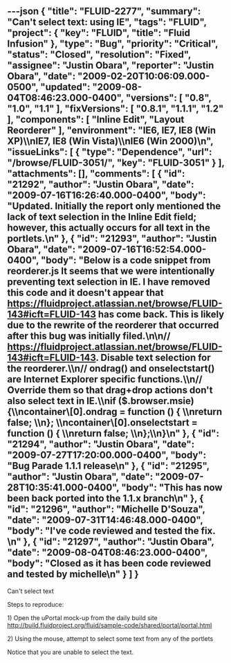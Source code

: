 ---json
{
  "title": "FLUID-2277",
  "summary": "Can't select text: using IE",
  "tags": "FLUID",
  "project": {
    "key": "FLUID",
    "title": "Fluid Infusion"
  },
  "type": "Bug",
  "priority": "Critical",
  "status": "Closed",
  "resolution": "Fixed",
  "assignee": "Justin Obara",
  "reporter": "Justin Obara",
  "date": "2009-02-20T10:06:09.000-0500",
  "updated": "2009-08-04T08:46:23.000-0400",
  "versions": [
    "0.8",
    "1.0",
    "1.1"
  ],
  "fixVersions": [
    "0.8.1",
    "1.1.1",
    "1.2"
  ],
  "components": [
    "Inline Edit",
    "Layout Reorderer"
  ],
  "environment": "IE6, IE7, IE8 (Win XP)\\\nIE7, IE8 (Win Vista)\\\nIE6 (Win 2000)\n",
  "issueLinks": [
    {
      "type": "Dependence",
      "url": "/browse/FLUID-3051/",
      "key": "FLUID-3051"
    }
  ],
  "attachments": [],
  "comments": [
    {
      "id": "21292",
      "author": "Justin Obara",
      "date": "2009-07-16T16:26:40.000-0400",
      "body": "Updated. Initially the report only mentioned the lack of text selection in the Inline Edit field; however, this actually occurs for all text in the portlets.\n"
    },
    {
      "id": "21293",
      "author": "Justin Obara",
      "date": "2009-07-16T16:52:54.000-0400",
      "body": "Below is a code snippet from reorderer.js  It seems that we were intentionally preventing text selection in IE. I have removed this code and it doesn't appear that <https://fluidproject.atlassian.net/browse/FLUID-143#icft=FLUID-143> has come back. This is likely due to the rewrite of the reorderer that occurred after this bug was initially filed.\n\n// <https://fluidproject.atlassian.net/browse/FLUID-143#icft=FLUID-143>. Disable text selection for the reorderer.\\\n// ondrag() and onselectstart() are Internet Explorer specific functions.\\\n// Override them so that drag+drop actions don't also select text in IE.\\\nif ($.browser.msie) {\\\ncontainer\\[0].ondrag = function () { \\\nreturn false; \\\n}; \\\ncontainer\\[0].onselectstart = function () { \\\nreturn false; \\\n};\\\n}\n"
    },
    {
      "id": "21294",
      "author": "Justin Obara",
      "date": "2009-07-27T17:20:00.000-0400",
      "body": "Bug Parade 1.1.1 release\n"
    },
    {
      "id": "21295",
      "author": "Justin Obara",
      "date": "2009-07-28T10:35:41.000-0400",
      "body": "This has now been back ported into the 1.1.x branch\n"
    },
    {
      "id": "21296",
      "author": "Michelle D'Souza",
      "date": "2009-07-31T14:46:48.000-0400",
      "body": "I've code reviewed and tested the fix.&#x20;\n"
    },
    {
      "id": "21297",
      "author": "Justin Obara",
      "date": "2009-08-04T08:46:23.000-0400",
      "body": "Closed as it has been code reviewed and tested by michelle\n"
    }
  ]
}
---
Can't select text

Steps to reproduce:

1\) Open the uPortal mock-up from the daily build site\
<http://build.fluidproject.org/fluid/sample-code/shared/portal/portal.html>

2\) Using the mouse, attempt to select some text from any of the portlets

Notice that you are unable to select the text.

        